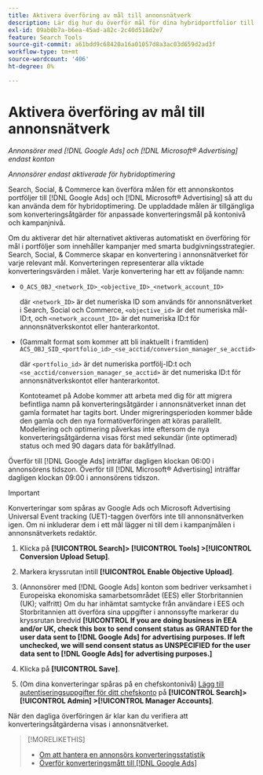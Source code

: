 ```yaml
---
title: Aktivera överföring av mål till annonsnätverk
description: Lär dig hur du överför mål för dina hybridportfolior till [!DNL Google Ads] och [!DNL Microsoft® Advertising].
exl-id: 09ab0b7a-b6ea-45ad-a82c-2c40d518d2e7
feature: Search Tools
source-git-commit: a61bdd9c68420a16a01057d8a3ac03d659d2ad3f
workflow-type: tm+mt
source-wordcount: '406'
ht-degree: 0%

---
```


# Aktivera överföring av mål till annonsnätverk

*Annonsörer med [!DNL Google Ads] och [!DNL Microsoft® Advertising] endast konton*

*Annonsörer endast aktiverade för hybridoptimering*

Search, Social, &amp; Commerce kan överföra målen för ett annonskontos portföljer till [!DNL Google Ads] och [!DNL Microsoft® Advertising] så att du kan använda dem för hybridoptimering. De uppladdade målen är tillgängliga som konverteringsåtgärder för anpassade konverteringsmål på kontonivå och kampanjnivå.

Om du aktiverar det här alternativet aktiveras automatiskt en överföring för mål i portföljer som innehåller kampanjer med smarta budgivningsstrategier. Search, Social, &amp; Commerce skapar en konvertering i annonsnätverket för varje relevant mål. Konverteringen representerar alla viktade konverteringsvärden i målet. Varje konvertering har ett av följande namn:

* `O_ACS_OBJ_<network_ID>_<objective_ID>_<network_account_ID>`

  där `<network_ID>` är det numeriska ID som används för annonsnätverket i Search, Social och Commerce, `<objective_id>` är det numeriska mål-ID:t, och `<network_account_ID>` är det numeriska ID:t för annonsnätverkskontot eller hanterarkontot.

* (Gammalt format som kommer att bli inaktuellt i framtiden) `ACS_OBJ_SID_<portfolio_id>_<se_acctid/conversion_manager_se_acctid>`

  där `<portfolio_id>` är det numeriska portfölj-ID:t och `<se_acctid/conversion_manager_se_acctid>` är det numeriska ID:t för annonsnätverkskontot eller hanterarkontot.

  Kontoteamet på Adobe kommer att arbeta med dig för att migrera befintliga namn på konverteringsåtgärder i annonsnätverket innan det gamla formatet har tagits bort. Under migreringsperioden kommer både den gamla och den nya formatöverföringen att köras parallellt. Modellering och optimering påverkas inte eftersom de nya konverteringsåtgärderna visas först med sekundär (inte optimerad) status och med 90 dagars data för bakåtfyllnad.

Överför till [!DNL Google Ads] inträffar dagligen klockan 06:00 i annonsörens tidszon. Överför till [!DNL Microsoft® Advertising] inträffar dagligen klockan 09:00 i annonsörens tidszon.

>[!IMPORTANT]
>
>Konverteringar som spåras av Google Ads och Microsoft Advertising Universal Event tracking (UET)-taggen överförs inte till annonsnätverken igen. Om ni inkluderar dem i ett mål lägger ni till dem i kampanjmålen i annonsnätverkets redaktör.

<!--
>[!IMPORTANT]
>
>Objectives for hybrid portfolios may include conversion goals from multiple ad networks and other types of conversion metrics. However, the individual campaigns in the portfolio can't include conversion goals that aren't included in the portfolio's objective; using additional conversion goals may impact portfolio performance.
-->

<!-- Can conversions from events triggered on other ad networks be included in the portfolio (and just be ignored)? -->

1. Klicka på **[!UICONTROL Search]> [!UICONTROL Tools] >[!UICONTROL Conversion Upload Setup]**.

1. Markera kryssrutan intill **[!UICONTROL Enable Objective Upload]**.

1. (Annonsörer med [!DNL Google Ads] konton som bedriver verksamhet i Europeiska ekonomiska samarbetsområdet (EES) eller Storbritannien (UK); valfritt) Om du har inhämtat samtycke från användare i EES och Storbritannien att överföra sina uppgifter i annonssyfte markerar du kryssrutan bredvid **[!UICONTROL If you are doing business in EEA and/or UK, check this box to send consent status as GRANTED for the user data sent to [!DNL Google Ads] for advertising purposes. If left unchecked, we will send consent status as UNSPECIFIED for the user data sent to [!DNL Google Ads] for advertising purposes.]**

1. Klicka på **[!UICONTROL Save]**.

1. (Om dina konverteringar spåras på en chefskontonivå) [Lägg till autentiseringsuppgifter för ditt chefskonto](/help/search-social-commerce/admin/manager-accounts.md) på **[!UICONTROL Search]> [!UICONTROL Admin] >[!UICONTROL Manager Accounts]**.

När den dagliga överföringen är klar kan du verifiera att konverteringsåtgärderna visas i annonsnätverket.

>[!MORELIKETHIS]
>
>* [Om att hantera en annonsörs konverteringsstatistik](/help/search-social-commerce/admin/conversion-metrics/conversion-metric-about.md)
>* [Överför konverteringsmått till [!DNL Google Ads]](conversion-metrics-upload-to-google.md)
